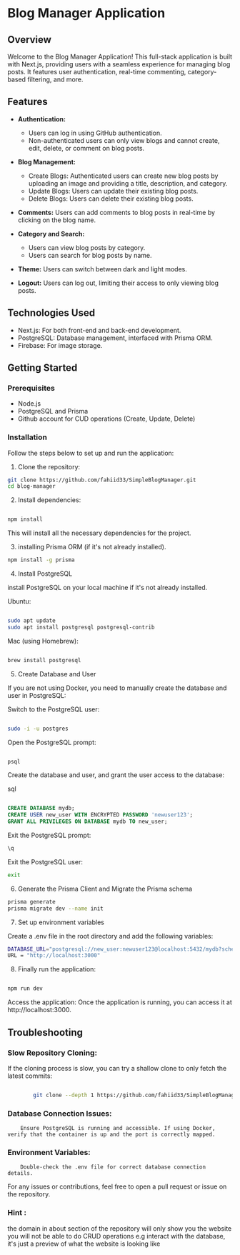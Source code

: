 # Blog Manager Application

## Overview

Welcome to the Blog Manager Application! This full-stack application is built with Next.js, providing users with a seamless experience for managing blog posts. It features user authentication, real-time commenting, category-based filtering, and more.

## Features

- **Authentication:**
  - Users can log in using GitHub authentication.
  - Non-authenticated users can only view blogs and cannot create, edit, delete, or comment on blog posts.

- **Blog Management:**
  - Create Blogs: Authenticated users can create new blog posts by uploading an image and providing a title, description, and category.
  - Update Blogs: Users can update their existing blog posts.
  - Delete Blogs: Users can delete their existing blog posts.

- **Comments:** Users can add comments to blog posts in real-time by clicking on the blog name.

- **Category and Search:**
  - Users can view blog posts by category.
  - Users can search for blog posts by name.

- **Theme:** Users can switch between dark and light modes.

- **Logout:** Users can log out, limiting their access to only viewing blog posts.

## Technologies Used

- Next.js: For both front-end and back-end development.
- PostgreSQL: Database management, interfaced with Prisma ORM.
- Firebase: For image storage.

## Getting Started

### Prerequisites

- Node.js
- PostgreSQL and Prisma
- Github account for CUD operations (Create, Update, Delete) 

### Installation


Follow the steps below to set up and run the application:


1. Clone the repository:

```bash
git clone https://github.com/fahiid33/SimpleBlogManager.git
cd blog-manager
```

2. Install dependencies:

```bash

npm install
```

This will install all the necessary dependencies for the project.


3. installing Prisma ORM (if it's not already installed).

```bash
npm install -g prisma
```

4. Install PostgreSQL

install PostgreSQL on your local machine if it's not already installed.

Ubuntu:

```bash

sudo apt update
sudo apt install postgresql postgresql-contrib
```

Mac (using Homebrew):

```bash

brew install postgresql
```
5. Create Database and User

If you are not using Docker, you need to manually create the database and user in PostgreSQL:

Switch to the PostgreSQL user:

```bash

sudo -i -u postgres
```

Open the PostgreSQL prompt:

```bash

psql

```

Create the database and user, and grant the user access to the database:

sql
```sql

CREATE DATABASE mydb;
CREATE USER new_user WITH ENCRYPTED PASSWORD 'newuser123';
GRANT ALL PRIVILEGES ON DATABASE mydb TO new_user;
```

Exit the PostgreSQL prompt:

```sql
\q

```

Exit the PostgreSQL user:

```bash
exit
```

6. Generate the Prisma Client and Migrate the Prisma schema

```bash
prisma generate
prisma migrate dev --name init
```
7. Set up environment variables

Create a .env file in the root directory and add the following variables:

```bash
DATABASE_URL="postgresql://new_user:newuser123@localhost:5432/mydb?schema=public"
URL = "http://localhost:3000"
```


8. Finally run the application:

```bash

npm run dev

```
Access the application: Once the application is running, you can access it at http://localhost:3000.

## Troubleshooting

   ### Slow Repository Cloning:

If the cloning process is slow, you can try a shallow clone to only fetch the latest commits:

```bash

        git clone --depth 1 https://github.com/fahiid33/SimpleBlogManager.git 
```

  ### Database Connection Issues:
        Ensure PostgreSQL is running and accessible. If using Docker, verify that the container is up and the port is correctly mapped.

  ### Environment Variables:
        Double-check the .env file for correct database connection details.


For any issues or contributions, feel free to open a pull request or issue on the repository.



### Hint :

the domain in about section of the repository will only show you the website you will not be able to do CRUD operations e.g interact with the database, it's just a preview of what the website is looking like
